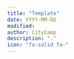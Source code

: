 ```yaml
---
title: "Template"
date: YYYY-MM-DD
modified: 
author: CityCamp
description: "."
icon: "fa-solid fa-"
---
```

